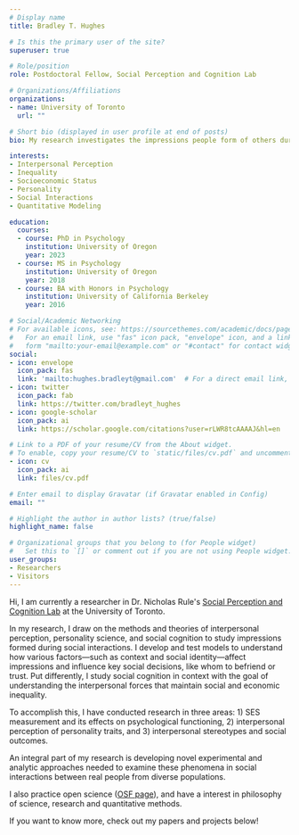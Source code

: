 ```yaml
---
# Display name
title: Bradley T. Hughes

# Is this the primary user of the site?
superuser: true

# Role/position
role: Postdoctoral Fellow, Social Perception and Cognition Lab

# Organizations/Affiliations
organizations:
- name: University of Toronto
  url: ""

# Short bio (displayed in user profile at end of posts)
bio: My research investigates the impressions people form of others during face-to-face interactions, the stereotypes that manifest in these impressions, and how they impact social decisions.

interests:
- Interpersonal Perception
- Inequality
- Socioeconomic Status
- Personality
- Social Interactions
- Quantitative Modeling

education:
  courses:
  - course: PhD in Psychology
    institution: University of Oregon
    year: 2023
  - course: MS in Psychology
    institution: University of Oregon
    year: 2018
  - course: BA with Honors in Psychology
    institution: University of California Berkeley
    year: 2016

# Social/Academic Networking
# For available icons, see: https://sourcethemes.com/academic/docs/page-builder/#icons
#   For an email link, use "fas" icon pack, "envelope" icon, and a link in the
#   form "mailto:your-email@example.com" or "#contact" for contact widget.
social:
- icon: envelope
  icon_pack: fas
  link: 'mailto:hughes.bradleyt@gmail.com'  # For a direct email link, use "mailto:test@example.org".
- icon: twitter
  icon_pack: fab
  link: https://twitter.com/bradleyt_hughes
- icon: google-scholar
  icon_pack: ai
  link: https://scholar.google.com/citations?user=rLWR8tcAAAAJ&hl=en

# Link to a PDF of your resume/CV from the About widget.
# To enable, copy your resume/CV to `static/files/cv.pdf` and uncomment the lines below.
- icon: cv 
  icon_pack: ai
  link: files/cv.pdf

# Enter email to display Gravatar (if Gravatar enabled in Config)
email: ""

# Highlight the author in author lists? (true/false)
highlight_name: false

# Organizational groups that you belong to (for People widget)
#   Set this to `[]` or comment out if you are not using People widget.
user_groups:
- Researchers
- Visitors
---
```


Hi, I am currently a researcher in Dr. Nicholas Rule's [Social Perception and Cognition Lab](https://psdlab.uoregon.edu) at the University of Toronto. 

In my research, I draw on the methods and theories of interpersonal perception, personality science, and social cognition to study impressions formed during social interactions. I develop and test models to understand how various factors—such as context and social identity—affect impressions and influence key social decisions, like whom to befriend or trust. Put differently, I study social cognition in context with the goal of understanding the interpersonal forces that maintain social and economic inequality. 

To accomplish this, I have conducted research in three areas: 1) SES measurement and its effects on psychological functioning, 2) interpersonal perception of personality traits, and 3) interpersonal stereotypes and social outcomes. 

An integral part of my research is developing novel experimental and analytic approaches needed to examine these phenomena in social interactions between real people from diverse populations.

I also practice open science ([OSF page](https://osf.io/p9vv3/)), and have a interest in philosophy of science, research and quantitative methods.

If you want to know more, check out my papers and projects below!
